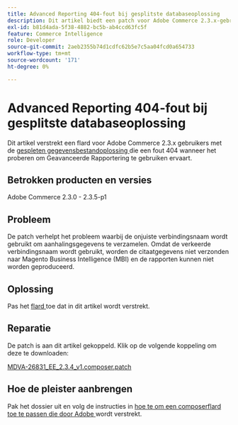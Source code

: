 ```yaml
---
title: Advanced Reporting 404-fout bij gesplitste databaseoplossing
description: Dit artikel biedt een patch voor Adobe Commerce 2.3.x-gebruikers met de [gesplitste databaseoplossing](https://experienceleague.adobe.com/en/docs/commerce-operations/configuration-guide/storage/split-db/multi-master) die een fout van 404 ervaren wanneer ze proberen Geavanceerde rapportage te gebruiken.
exl-id: b81d4ada-5f38-4882-bc5b-ab4ccd63fc5f
feature: Commerce Intelligence
role: Developer
source-git-commit: 2aeb2355b74d1cdfc62b5e7c5aa04fcd0a654733
workflow-type: tm+mt
source-wordcount: '171'
ht-degree: 0%

---
```


# Advanced Reporting 404-fout bij gesplitste databaseoplossing

Dit artikel verstrekt een flard voor Adobe Commerce 2.3.x gebruikers met de [ gespleten gegevensbestandoplossing ](https://experienceleague.adobe.com/en/docs/commerce-operations/configuration-guide/storage/split-db/multi-master) die een fout 404 wanneer het proberen om Geavanceerde Rapportering te gebruiken ervaart.

## Betrokken producten en versies

Adobe Commerce 2.3.0 - 2.3.5-p1

## Probleem

De patch verhelpt het probleem waarbij de onjuiste verbindingsnaam wordt gebruikt om aanhalingsgegevens te verzamelen. Omdat de verkeerde verbindingsnaam wordt gebruikt, worden de citaatgegevens niet verzonden naar Magento Business Intelligence (MBI) en de rapporten kunnen niet worden geproduceerd.

## Oplossing

Pas het [ flard ](assets/MDVA-26831_EE_2.3.4_v1.composer.patch.zip) toe dat in dit artikel wordt verstrekt.

## Reparatie

De patch is aan dit artikel gekoppeld. Klik op de volgende koppeling om deze te downloaden:

[MDVA-26831\_EE\_2.3.4\_v1.composer.patch](assets/MDVA-26831_EE_2.3.4_v1.composer.patch.zip)

## Hoe de pleister aanbrengen

Pak het dossier uit en volg de instructies in [ hoe te om een composerflard toe te passen die door Adobe ](/help/how-to/general/how-to-apply-a-composer-patch-provided-by-magento.md) wordt verstrekt.
